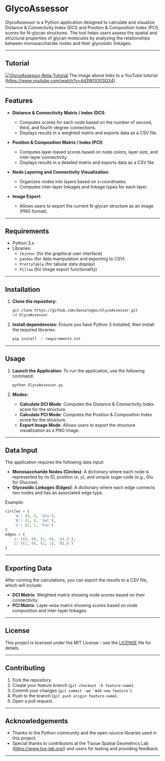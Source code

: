 # **GlycoAssessor**

GlycoAssessor is a Python application designed to calculate and visualize Distance & Connectivity Index (DCI) and Position & Composition Index (PCI) scores for N-glycan structures. The tool helps users assess the spatial and structural properties of glycan molecules by analyzing the relationships between monosaccharide nodes and their glycosidic linkages.

---
## **Tutorial**
[![GlycoAssessor-Beta-Tutorial](https://github.com/user-attachments/assets/2e34a430-2cce-42d5-998a-148710bea42d)](https://www.youtube.com/watch?v=4d3WOO03Q34)
The image above links to a YouTube tutorial (https://www.youtube.com/watch?v=4d3WOO03Q34).


---
## **Features**

- **Distance & Connectivity Matrix / Index (DCI)**: 
  - Computes scores for each node based on the number of second, third, and fourth-degree connections.
  - Displays results in a weighted matrix and exports data as a CSV file.

- **Position & Composition Matrix / Index (PCI)**:
  - Computes layer-based scores based on node colors, layer size, and inter-layer connectivity.
  - Displays results in a detailed matrix and exports data as a CSV file.

- **Node Layering and Connectivity Visualization**:
  - Organizes nodes into layers based on x-coordinates.
  - Computes inter-layer linkages and linkage types for each layer.

- **Image Export**:
  - Allows users to export the current N-glycan structure as an image (PNG format).

---

## **Requirements**

- Python 3.x
- Libraries:
  - `tkinter` (for the graphical user interface)
  - `pandas` (for data manipulation and exporting to CSV)
  - `PrettyTable` (for tabular data display)
  - `Pillow` (for image export functionality)

---

## **Installation**

1. **Clone the repository:**
   ```bash
   git clone https://github.com/danielegos/GlycoAssessor.git
   cd GlycoAssessor
   ```

2. **Install dependencies:**
   Ensure you have Python 3 installed, then install the required libraries:
   ```bash
   pip install -r requirements.txt
   ```

---

## **Usage**

1. **Launch the Application:**
   To run the application, use the following command:
   ```bash
   python GlycoAssessor.py
   ```

2. **Modes:**
   - **Calculate DCI Mode**: Computes the Distance & Connectivity Index score for the structure.
   - **Calculate PCI Mode**: Computes the Position & Composition Index score for the structure.
   - **Export Image Mode**: Allows users to export the structure visualization as a PNG image.

---

## **Data Input**

The application requires the following data input:

- **Monosaccharide Nodes (Circles)**: A dictionary where each node is represented by its ID, position (x, y), and unique sugar code (e.g., Glu for Glucose).
- **Glycosidic Linkages (Edges)**: A dictionary where each edge connects two nodes and has an associated edge type.

Example:
```python
circles = {
    'A': (0, 0, 'Glu'),
    'B': (1, 0, 'Gal'),
    'C': (2, 1, 'Fuc')
}
edges = {
    1: ((0, 0), (1, 0), 'α1,3'),
    2: ((1, 0), (2, 1), 'ß1,6')
}
```

---

## **Exporting Data**

After running the calculations, you can export the results to a CSV file, which will include:

- **DCI Matrix**: Weighted matrix showing node scores based on their connectivity.
- **PCI Matrix**: Layer-wise matrix showing scores based on node composition and inter-layer linkages.

---

## **License**

This project is licensed under the MIT License - see the [LICENSE](LICENSE) file for details.

---

## **Contributing**

1. Fork the repository.
2. Create your feature branch (`git checkout -b feature-name`).
3. Commit your changes (`git commit -am 'Add new feature'`).
4. Push to the branch (`git push origin feature-name`).
5. Open a pull request.

---

## **Acknowledgements**

- Thanks to the Python community and the open-source libraries used in this project.
- Special thanks to contributors at the Tissue Spatial Geometrics Lab (https://www.tsg-lab.org/) and users for testing and providing feedback.

---
